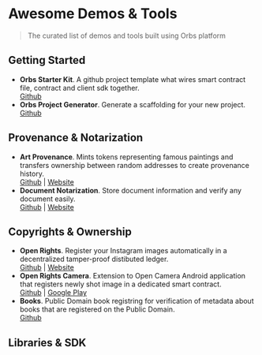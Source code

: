 # Awesome Demos & Tools
> The curated list of demos and tools built using Orbs platform

## Getting Started

* **Orbs Starter Kit**. A github project template what wires smart contract file, contract and client sdk together. <br> [Github](https://github.com/orbs-network/orbs-starter-kit)
* **Orbs Project Generator**. Generate a scaffolding for your new project. <br> [Github](https://github.com/orbs-network/orbs-project-generator)

## Provenance & Notarization
* **Art Provenance**. Mints tokens representing famous paintings and transfers ownership between random addresses to create provenance history. <br> [Github](https://github.com/orbs-network/provenance) | [Website](https://orbs-network.github.io/provenance/#)
* **Document Notarization**. Store document information and verify any document easily. <br> [Github](https://github.com/orbs-network/notary) | [Website](https://orbs-network.github.io/notary/#)

## Copyrights & Ownership
* **Open Rights**. Register your Instagram images automatically in a decentralized tamper-proof distibuted ledger. <br> [Github](https://github.com/copyright-project) | [Website](https://www.open-rights.org/)
* **Open Rights Camera**. Extension to Open Camera Android application that registers newly shot image in a dedicated smart contract. <br> [Github](https://github.com/bolshchikov/opencamera-with-orbs) | [Google Play](https://play.google.com/store/apps/details?id=net.sourceforge.openregistrycamera)
* **Books**. Public Domain book registring for verification of metadata about books that are registered on the Public Domain. <br> [Github](https://github.com/orbs-network/books)
## Libraries & SDK
